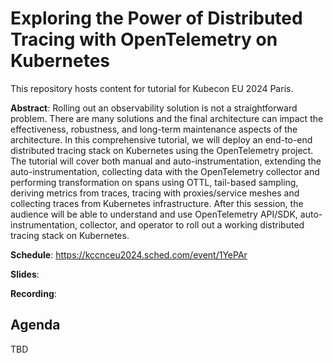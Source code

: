 # Exploring the Power of Distributed Tracing with OpenTelemetry on Kubernetes

This repository hosts content for tutorial for Kubecon EU 2024 Paris.

__Abstract__: Rolling out an observability solution is not a straightforward problem. There are many solutions and the final architecture can impact the effectiveness, robustness, and long-term maintenance aspects of the architecture. In this comprehensive tutorial, we will deploy an end-to-end distributed tracing stack on Kubernetes using the OpenTelemetry project. The tutorial will cover both manual and auto-instrumentation, extending the auto-instrumentation, collecting data with the OpenTelemetry collector and performing transformation on spans using OTTL, tail-based sampling, deriving metrics from traces, tracing with proxies/service meshes and collecting traces from Kubernetes infrastructure. After this session, the audience will be able to understand and use OpenTelemetry API/SDK, auto-instrumentation, collector, and operator to roll out a working distributed tracing stack on Kubernetes.

__Schedule__: https://kccnceu2024.sched.com/event/1YePAr

__Slides__: 

__Recording__: 

## Agenda

TBD
